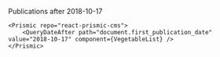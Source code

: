 Publications after 2018-10-17

    <Prismic repo="react-prismic-cms">
        <QueryDateAfter path="document.first_publication_date" value="2018-10-17" component={VegetableList} />
    </Prismic>
